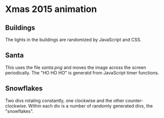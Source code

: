 # Xmas 2015 animation

## Buildings
The lights in the buildings are randomized by JavaScript and CSS.

## Santa
This uses the file *santa.png* and moves the image across the screen periodically. The "HO HO HO" is generatd from JavaScript timer functions.

## Snowflakes
Two divs rotating constantly, one clockwise and the other counter-clockwise. Within each div is a number of randomly generated divs, the "snowflakes".
